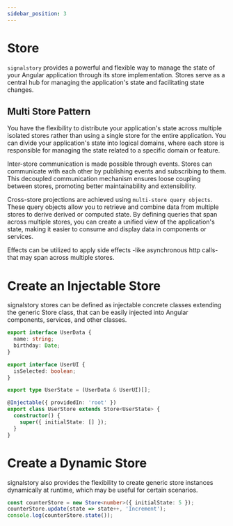 ```yaml
---
sidebar_position: 3
---
```


# Store

`signalstory` provides a powerful and flexible way to manage the state of your Angular application through its store implementation. Stores serve as a central hub for managing the application's state and facilitating state changes.

## Multi Store Pattern

You have the flexibility to distribute your application's state across multiple isolated stores rather than using a single store for the entire application. You can divide your application's state into logical domains, where each store is responsible for managing the state related to a specific domain or feature.

Inter-store communication is made possible through events. Stores can communicate with each other by publishing events and subscribing to them. This decoupled communication mechanism ensures loose coupling between stores, promoting better maintainability and extensibility.

Cross-store projections are achieved using `multi-store query objects`. These query objects allow you to retrieve and combine data from multiple stores to derive derived or computed state. By defining queries that span across multiple stores, you can create a unified view of the application's state, making it easier to consume and display data in components or services.

Effects can be utilized to apply side effects -like asynchronous http calls- that may span across multiple stores.

# Create an Injectable Store

signalstory stores can be defined as injectable concrete classes extending the generic Store class, that can be easily injected into Angular components, services, and other classes.

```typescript
export interface UserData {
  name: string;
  birthday: Date;
}

export interface UserUI {
  isSelected: boolean;
}

export type UserState = (UserData & UserUI)[];

@Injectable({ providedIn: 'root' })
export class UserStore extends Store<UserState> {
  constructor() {
    super({ initialState: [] });
  }
}
```

# Create a Dynamic Store

signalstory also provides the flexibility to create generic store instances dynamically at runtime, which may be useful for certain scenarios.

```typescript
const counterStore = new Store<number>({ initialState: 5 });
counterStore.update(state => state++, 'Increment');
console.log(counterStore.state());
```
